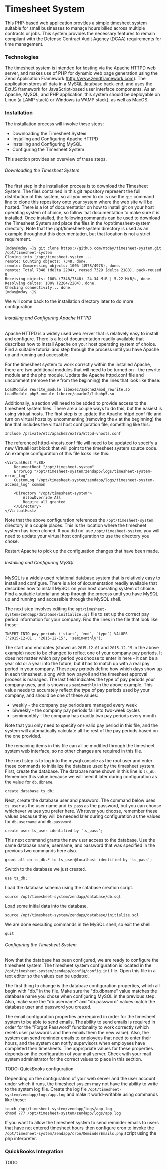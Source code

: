 # Timesheet System

This PHP-based web application provides a simple timesheet system suitable for small businesses to manage hours billed
across multiple contracts or jobs. This system provides the necessary features to remain compliant with the Defense
Contract Audit Agency (DCAA) requirements for time management.

### Technologies

The timesheet system is intended for hosting via the Apache HTTPD web server, and makes use of PHP for dynamic web page
generation using the Zend Application Framework (http://www.zendframework.com). The application stores all data in a
MySQL database back-end, and uses the ExtJS framework for JavaScript-based user interface components. As an Apache,
MySQL, and PHP application, this system should be deployable on Linux (a LAMP stack) or Windows (a WAMP stack), as well
as MacOS.


### Installation

The installation process will involve these steps:

  - Downloading the Timesheet System
  - Installing and Configuring Apache HTTPD
  - Installing and Configuring MySQL
  - Configuring the Timesheet System
  
This section provides an overview of these steps.


###### Downloading the Timesheet System

The first step in the installation process is to download the Timesheet System. The files contained in this git
repository represent the full distribution of this system, so all you need to do is use the `git` command line to clone
this repository onto your system where the web site will be hosted. There is a lot of documentation on how to install
git on your host operating system of choice, so follow that documentation to make sure it is installed. Once installed,
the following commands can be used to download the Timesheet System and place the files in the /opt/timesheet-system
directory. Note that the /opt/timesheet-system directory is used as an example throughout this documentation, but that
location is not a strict requirement.

    [mday@mday ~]$ git clone https://github.com/mtday/timesheet-system.git /opt/timesheet-system
    Cloning into '/opt/timesheet-system'...
    remote: Counting objects: 7348, done.
    remote: Compressing objects: 100% (4978/4978), done.
    remote: Total 7348 (delta 2204), reused 7329 (delta 2188), pack-reused 0
    Receiving objects: 100% (7348/7348), 24.34 MiB | 5.22 MiB/s, done.
    Resolving deltas: 100% (2204/2204), done.
    Checking connectivity... done.
    [mday@mday ~]$   

We will come back to the installation directory later to do more configuration.


###### Installing and Configuring Apache HTTPD

Apache HTTPD is a widely used web server that is relatively easy to install and configure. There is a lot of
documentation readily available that describes how to install Apache on your host operating system of choice. Find a
suitable tutorial and step through the process until you have Apache up and running and accessible.

For the timesheet system to work correctly within the installed Apache, there are two additional modules that will need
to be turned on - the rewrite module and the php module. Update the Apache httpd.conf file and uncomment (remove the `#`
from the beginning) the lines that look like these:

    LoadModule rewrite_module libexec/apache2/mod_rewrite.so
    LoadModule php5_module libexec/apache2/libphp5.so

Additionally, a section will need to be added to provide access to the timesheet system files. There are a couple ways
to do this, but the easiest is using virtual hosts. The first step is to update the Apache httpd.conf file and turn
on virtual hosts by uncommenting (removing the `#` at the beginning) the line that includes the virtual host
configuration file, something like this:

    Include /private/etc/apache2/extra/httpd-vhosts.conf
    
The referenced httpd-vhosts.conf file will need to be updated to specify a new VirtualHost block that will point to
the timesheet system source code. An example configuration of this file looks like this:

    <VirtualHost *:80>
        DocumentRoot "/opt/timesheet-system"
        ErrorLog "/opt/timesheet-system/zendapp/logs/timesheet-system-error_log"
        CustomLog "/opt/timesheet-system/zendapp/logs/timesheet-system-access_log" common
    
        <Directory "/opt/timesheet-system">
            AllowOverride All
            Require all granted
        </Directory>
    </VirtualHost>

Note that the above configuration references the `/opt/timesheet-system` directory in a couple places. This is the
location where the timesheet system has been cloned. If you did not use `/opt/timesheet-system`, you will need to update
your virtual host configuration to use the directory you chose.

Restart Apache to pick up the configuration changes that have been made.


###### Installing and Configuring MySQL

MySQL is a widely used relational database system that is relatively easy to install and configure. There is a lot of
documentation readily available that describes how to install MySQL on your host operating system of choice. Find a
suitable tutorial and step through the process until you have MySQL up and running and accessible through the MySQL
shell.

The next step involves editing the `opt/timesheet-system/zendapp/database/initialize.sql` file to set up the correct
pay period information for your company. Find the lines in the file that look like these:

    INSERT INTO pay_periods (`start`, `end`, `type`) VALUES
    ('2015-12-01', '2015-12-15', 'semimonthly');

The start and end dates (shown as `2015-12-01` and `2015-12-15` in the above example) need to be changed to reflect
one of your company pay periods. It does not matter which pay period you choose to enter in here - it can be a year
old or a year into the future, but it has to match up with a real pay period in your company. These pay periods
define how which days show up in each timesheet, along with how payroll and the timesheet approval process is
managed. The last field indicates the type of pay periods your company uses, and is shown as `semimonthly` in the
above example. This value needs to accurately reflect the type of pay periods used by your company, and should be
one of these values:

  - weekly - the company pay periods are managed every week
  - biweekly - the company pay periods fall into two-week cycles
  - semimonthly - the company has exactly two pay periods every month

Note that you only need to specify one valid pay period in this file, and the system will automatically calculate
all the rest of the pay periods based on the one provided.

The remaining items in this file can all be modified through the timesheet system web interface, so no other changes
are required in this file.

The next step is to log into the mysql console as the root user and enter these commands to initialize the
database used by the timesheet system. First, create the database. The database name shown in this line is `ts_db`.
Remember this value because we will need it later during configuration as the value for `db.dbname`.

    create database ts_db;

Next, create the database user and password. The command below uses `ts_user` as the user name and `ts_pass` as the
password, but you can choose whichever values you prefer here. Whatever you choose, remember these values because they
will be needed later during configuration as the values for `db.username` and `db.password`.

    create user ts_user identified by 'ts_pass';

This next command grants the new user access to the database. Use the same database name, username, and password that
was specified in the previous two commands here also.

    grant all on ts_db.* to ts_user@localhost identified by 'ts_pass';

Switch to the database we just created.

    use ts_db;

Load the database schema using the database creation script.

    source /opt/timesheet-system/zendapp/database/db.sql

Load some initial data into the database.

    source /opt/timesheet-system/zendapp/database/initialize.sql

We are done executing commands in the MySQL shell, so exit the shell.

    quit


###### Configuring the Timesheet System

Now that the database has been configured, we are ready to configure the timesheet system. The timesheet system
configuration is located in the `/opt/timesheet-system/zendapp/config/config.ini` file. Open this file in a text
editor so the values can be updated.

The first thing to change is the database configuration properties, which all begin with "db." in the file. Make sure
the "db.dbname" value matches the database name you chose when configuring MySQL in the previous step. Also, make sure
the "db.username" and "db.password" values match the database user and password you created.

The email configuration properties are required in order for the timesheet system to be able to send emails. The
ability to send emails is required in order for the "Forgot Password" functionality to work correctly (which resets
user passwords and then emails them the new value). Also, the system can send reminder emails to employees that need to
enter their hours, and the system can notify supervisors when employees have completed their timesheets. The appropriate
values for these properties depends on the configuration of your mail server. Check with your mail system administrator
for the correct values to place in this section.

TODO: QuickBooks configuration

Depending on the configuration of your web server and the user account under which it runs, the timesheet system may
not have the ability to write to the system log file. Create the log file `/opt/timesheet-system/zendapp/logs/app.log`
and make it world-writable using commands like these:

    touch /opt/timesheet-system/zendapp/logs/app.log
    chmod 777 /opt/timesheet-system/zendapp/logs/app.log

If you want to allow the timesheet system to send reminder emails to users that have not entered timesheet hours, then
configure cron to invoke the `/opt/timesheet-system/zendapp/cron/ReminderEmails.php` script using the php interpreter.


### QuickBooks Integration

TODO


